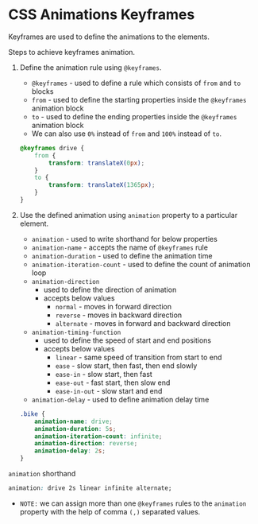 # CSS Animations Keyframes

Keyframes are used to define the animations to the elements.

Steps to achieve keyframes animation.

1. Define the animation rule using `@keyframes`.
    * `@keyframes` - used to define a rule which consists of `from` and `to` blocks
    * `from` - used to define the starting properties inside the `@keyframes` animation block
    * `to` - used to define the ending properties inside the `@keyframes` animation block
    * We can also use `0%` instead of `from` and `100%` instead of `to`.

    ```css
    @keyframes drive {
        from {
            transform: translateX(0px);
        }
        to {
            transform: translateX(1365px);
        }
    }
    ```

2. Use the defined animation using `animation` property to a particular element. 
    * `animation` - used to write shorthand for below properties 
    * `animation-name` - accepts the name of `@keyframes` rule 
    * `animation-duration` - used to define the animation time 
    * `animation-iteration-count` - used to define the count of animation loop
    * `animation-direction`
        * used to define the direction of animation
        * accepts below values
            * `normal` - moves in forward direction
            * `reverse` - moves in backward direction
            * `alternate` - moves in forward and backward direction
    * `animation-timing-function`
        * used to define the speed of start and end positions
        * accepts below values
            * `linear` - same speed of transition from start to end
            * `ease` - slow start, then fast, then end slowly
            * `ease-in` - slow start, then fast
            * `ease-out` - fast start, then slow end
            * `ease-in-out` - slow start and end
    * `animation-delay` - used to define animation delay time

    ```css
    .bike {
        animation-name: drive;
        animation-duration: 5s;
        animation-iteration-count: infinite;
        animation-direction: reverse;
        animation-delay: 2s;
    }
    ```

`animation` shorthand
```css
animation: drive 2s linear infinite alternate;
```
* `NOTE:` we can assign more than one `@keyframes` rules to the `animation` property with the help of comma `(,)` separated values. 
